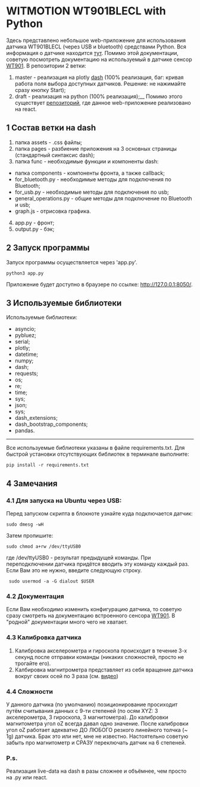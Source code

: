 # WITMOTION WT901BLECL with Python
Здесь представлено небольшое web-приложение для использования датчика WT901BLECL (через USB и bluetooth) средствами Python. Вся информация о датчике находится [тут](https://github.com/WITMOTION/WT901BLECL). Помимо этой документации, советую посмотреть документацию на используемый в датчике сенсор [WT901](https://images-na.ssl-images-amazon.com/images/I/B11fVGszLsS.pdf). В репозитории 2 ветки: 
1. master - реализация на plotly [dash](https://dash.plotly.com/installation) (100% реализация, баг: кривая работа поля выбора доступных датчиков. Решение: не нажимайте сразу кнопку Start);
2. draft - реализация на python (100% реализация);__
Помимо этого существует [репозиторий](https://github.com/LiDline/witmotion_wt901blecl_ts), где данное web-приложение реализовано на react.


## 1 Состав ветки на dash
1. папка assets - .css файлы;
2. папка pages - разбиение приложения на 3 основных страницы (стандартный синтаксис dash);
3. папка func - необходимые функции и компоненты dash:
- папка components - компоненты фронта, а также callback;
- for_bluetooth.py - необходимые методы для подключения по Bluetooth;
- for_usb.py - необходимые методы для подключения по usb;
- general_operations.py - общие методы для подключение по Bluetooth и usb;
- graph.js - отрисовка графика.
4. app.py - фронт;
5. output.py - бэк;

## 2 Запуск программы
Запуск программы осуществляется через 'app.py'.
```
python3 app.py
```
 Приложение будет доступно в браузере по ссылке: http://127.0.0.1:8050/.

## 3 Используемые библиотеки
Используемые библиотеки:
- asyncio;
- pybluez;
- serial;
- plotly;
- datetime;
- numpy;
- dash;
- requests;
- os;
- re;
- time;
- sys;
- json;
- sys;
- dash_extensions;
- dash_bootstrap_components;
- pandas.
____
Все используемые библиотеки указаны в файле requirements.txt. Для быстрой установки отсутствующих библиотек в терминале выполните: 
```
pip install -r requirements.txt
```
## 4 Замечания

### 4.1 Для запуска на Ubuntu через USB:
Перед запуском скрипта в блокноте узнайте куда подключается датчик: 
```
sudo dmesg -wH
```
Затем пропишите: 
```
sudo chmod a+rw /dev/ttyUSB0
```
где /dev/ttyUSB0 - результат предыдущей команды. При переподключении датчика придётся вводить эту команду каждый раз. Если Вам это не нужно, введите следующую строку.
```
 sudo usermod -a -G dialout $USER 
```

### 4.2 Документация
Если Вам необходимо изменить конфигурацию датчика, то советую сразу смотреть на документацию встроенного сенсора [WT901](https://images-na.ssl-images-amazon.com/images/I/B11fVGszLsS.pdf). В "родной" документации много чего не хватает.

### 4.3 Калибровка датчика

1. Калибровка акселерометра и гироскопа происходит в течение 3-х секунд после отправки команды (никаких сложностей, просто не трогайте его).
2. Калбировка магнитрометра представляет из себя вращение датчика вокруг своих осей по 3 раза (см. [видео](https://youtu.be/smi2uePvC-Q?t=104))

### 4.4 Сложности

У данного датчика (по умолчанию) позиционирование просиходит путём считывания данных с 9-ти степеней (по осям XYZ: 3 акселерометра, 3 гироскопа, 3 магнитометра). До калибровки магнитометра угол oZ всегда давал одно значение. После калибровки угол oZ работает адекватно ДО ЛЮБОГО резкого линейного толчка (~ 1g) датчика. Брак это или нет, мне не известно. Настоятельно советую забыть про магнитометр и СРАЗУ переключать датчик на 6 степеней.


### P.s. 
Реализация live-data на dash в разы сложнее и объёмнее, чем просто на .py или react.